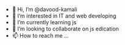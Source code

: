 - 👋 Hi, I’m @davood-kamali
- 👀 I’m interested in IT and web developing
- 🌱 I’m currently learning js
- 💞️ I’m looking to collaborate on js edication
- 📫 How to reach me ...

<!---
davood-kamali/davood-kamali is a ✨ special ✨ repository because its `README.md` (this file) appears on your GitHub profile.
You can click the Preview link to take a look at your changes.
--->
